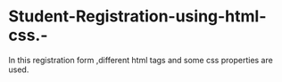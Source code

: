 # Student-Registration-using-html-css.-
In this registration form ,different html tags and some css properties are used.
